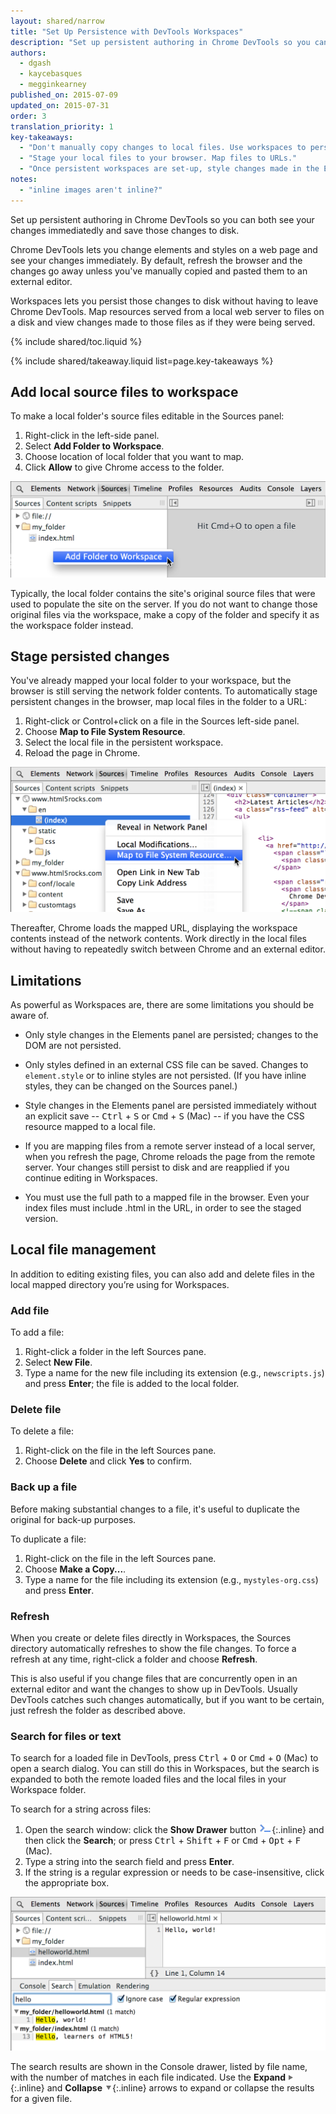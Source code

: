 ```yaml
---
layout: shared/narrow
title: "Set Up Persistence with DevTools Workspaces"
description: "Set up persistent authoring in Chrome DevTools so you can both see your changes immediatedly and save those changes to disk."
authors:
  - dgash
  - kaycebasques
  - megginkearney
published_on: 2015-07-09
updated_on: 2015-07-31
order: 3
translation_priority: 1
key-takeaways:
  - "Don't manually copy changes to local files. Use workspaces to persist changes made in DevTools to your local resources."
  - "Stage your local files to your browser. Map files to URLs."
  - "Once persistent workspaces are set-up, style changes made in the Elements panel are persisted automatically; DOM changes aren't. Persist element changes in the Sources panel instead."
notes:
  - "inline images aren't inline?"
---
```


<p class="intro">
  Set up persistent authoring in Chrome DevTools so you can both see your changes immediatedly and save those changes to disk.
</p>

Chrome DevTools lets you change elements and styles
on a web page and see your changes immediately.
By default, refresh the browser and the changes go away
unless you've manually copied and pasted them to an external editor.

Workspaces lets you persist those changes to disk
without having to leave Chrome DevTools.
Map resources served from a local web server to files on a disk
and view changes made to those files as if they were being served.

{% include shared/toc.liquid %}

{% include shared/takeaway.liquid list=page.key-takeaways %}

## Add local source files to workspace

To make a local folder's source files editable in the Sources panel:

1. Right-click in the left-side panel.
2. Select **Add Folder to Workspace**.
3. Choose location of local folder that you want to map.
4. Click **Allow** to give Chrome access to the folder. 

![Add Folder to Workspace](imgs/addfolder.png)

Typically, the local folder contains the site's original source files that were used to populate the site on the server. If you do not want to change those original files via the workspace, make a copy of the folder and specify it as the workspace folder instead.

## Stage persisted changes

You've already mapped your local folder to your workspace,
but the browser is still serving the network folder contents.
To automatically stage persistent changes in the browser,
map local files in the folder to a URL:

1. Right-click or Control+click on a file in the Sources left-side panel.
2. Choose **Map to File System Resource**.
3. Select the local file in the persistent workspace.
4. Reload the page in Chrome.

![Map file to URL](imgs/maptoresource.png)

Thereafter,
Chrome loads the mapped URL,
displaying the workspace contents
instead of the network contents.
Work directly in the local files without having
to repeatedly switch between Chrome and an external editor.

## Limitations

As powerful as Workspaces are, there are some limitations you should be aware of.

* Only style changes in the Elements panel are persisted; changes to the DOM are not persisted.

* Only styles defined in an external CSS file can be saved. Changes to `element.style` or to inline styles are not persisted. (If you have inline styles, they can be changed on the Sources panel.)

* Style changes in the Elements panel are persisted immediately without an explicit save -- 
<kbd class="kbd">Ctrl</kbd> + <kbd class="kbd">S</kbd> or <kbd class="kbd">Cmd</kbd> + <kbd class="kbd">S</kbd> (Mac) -- if you have the CSS resource mapped to a local file.

* If you are mapping files from a remote server instead of a local server, when you refresh the page, Chrome reloads the page from the remote server. Your changes still persist to disk and are reapplied if you continue editing in Workspaces.

* You must use the full path to a mapped file in the browser. Even your index files must include .html in the URL, in order to see the staged version.

## Local file management

In addition to editing existing files,
you can also add and delete files
in the local mapped directory you’re using for Workspaces.

### Add file

To add a file:

1. Right-click a folder in the left Sources pane.
2. Select **New File**.
3. Type a name for the new file including its extension (e.g., `newscripts.js`) and press **Enter**; the file is added to the local folder.

### Delete file

To delete a file:

1. Right-click on the file in the left Sources pane.
2. Choose **Delete** and click **Yes** to confirm.

### Back up a file

Before making substantial changes to a file,
it's useful to duplicate the original for back-up purposes.

To duplicate a file:

1. Right-click on the file in the left Sources pane.
2. Choose **Make a Copy...**.
3. Type a name for the file including its extension (e.g., `mystyles-org.css`) and press **Enter**.

### Refresh

When you create or delete files directly in Workspaces,
the Sources directory automatically refreshes to show the file changes.
To force a refresh at any time, right-click a folder and choose **Refresh**.

This is also useful if you change files that are concurrently open in an external editor and want the changes to show up in DevTools. Usually DevTools catches such changes automatically, but if you want to be certain, just refresh the folder as described above.

### Search for files or text

To search for a loaded file in DevTools,
press <kbd class="kbd">Ctrl</kbd> + <kbd class="kbd">O</kbd> or <kbd class="kbd">Cmd</kbd> + <kbd class="kbd">O</kbd> (Mac)
to open a search dialog.
You can still do this in Workspaces,
but the search is expanded to both the remote loaded files
and the local files in your Workspace folder.

To search for a string across files:

1. Open the search window: click the **Show Drawer** button ![Show drawer](imgs/show_drawer_button.png){:.inline} and then click the **Search**; or press
<kbd class="kbd">Ctrl</kbd> + <kbd class="kbd">Shift</kbd> + <kbd class="kbd">F</kbd> or <kbd class="kbd">Cmd</kbd> + <kbd class="kbd">Opt</kbd> + <kbd class="kbd">F</kbd> (Mac).
2. Type a string into the search field and press **Enter**.
3. If the string is a regular expression or needs to be case-insensitive, click the appropriate box.

![Search for string across files](imgs/searchacross.png)

The search results are shown in the Console drawer, listed by file name, with the number of matches in each file indicated. Use the **Expand** ![Expand](imgs/expand_button.png){:.inline} and **Collapse** ![Collapse](imgs/collapse_button.png){:.inline} arrows to expand or collapse the results for a given file.


